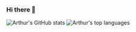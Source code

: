 ### Hi there 👋
![Arthur's GitHub stats](https://github-readme-stats-sigma-five.vercel.app/api?username=elvanaud&count_private=true&show_icons=true) 
![Arthur's top languages](https://github-readme-stats-sigma-five.vercel.app/api/top-langs/?username=elvanaud&hide=jupyter%20notebook&langs_count=10&layout=compact)
<!--
**elvanaud/elvanaud** is a ✨ _special_ ✨ repository because its `README.md` (this file) appears on your GitHub profile.

Here are some ideas to get you started:

- 🔭 I’m currently working on ...
- 🌱 I’m currently learning ...
- 👯 I’m looking to collaborate on ...
- 🤔 I’m looking for help with ...
- 💬 Ask me about ...
- 📫 How to reach me: ...
- 😄 Pronouns: ...
- ⚡ Fun fact: ...
-->
